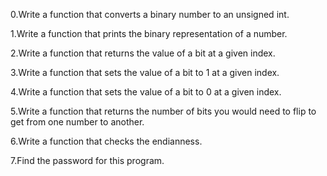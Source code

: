 0.Write a function that converts a binary number to an unsigned int.

1.Write a function that prints the binary representation of a number.

2.Write a function that returns the value of a bit at a given index.

3.Write a function that sets the value of a bit to 1 at a given index.

4.Write a function that sets the value of a bit to 0 at a given index.

5.Write a function that returns the number of bits you would need to flip to get from one number to another.

6.Write a function that checks the endianness.

7.Find the password for this program.
